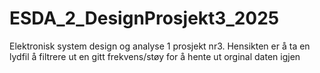 # ESDA_2_DesignProsjekt3_2025
Elektronisk system design og analyse 1 prosjekt nr3. Hensikten er å ta en lydfil å filtrere ut en gitt frekvens/støy for å hente ut orginal daten igjen 
